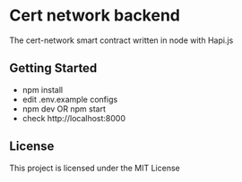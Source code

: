 # Cert network backend

The cert-network smart contract written in node with Hapi.js

## Getting Started

- npm install
- edit .env.example configs
- npm dev OR npm start
- check http://localhost:8000

## License

This project is licensed under the MIT License
